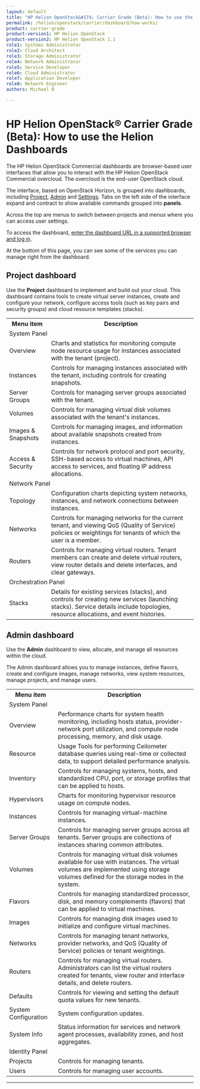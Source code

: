 ```yaml
---
layout: default
title: "HP Helion OpenStack&#174; Carrier Grade (Beta): How to use the Helion Dashboards"
permalink: /helion/openstack/carrier/dashboard/how-works/
product: carrier-grade
product-version1: HP Helion OpenStack
product-version2: HP Helion OpenStack 1.1
role1: Systems Administrator 
role2: Cloud Architect 
role3: Storage Administrator 
role4: Network Administrator 
role5: Service Developer 
role6: Cloud Administrator 
role7: Application Developer 
role8: Network Engineer 
authors: Michael B

---
```

<!--UNDER REVISION-->



<script> 

function PageRefresh { 
onLoad="window.refresh"
}

PageRefresh();

</script>


<!-- Hide until use cases are official <p style="font-size: small;"> <a href="/helion/openstack/carrier/dashboard/admin/">&#9664; PREV</a> | <a href="/helion/openstack/1.1/manage/">&#9650; UP</a> | <a href="/helion/openstack/carrier/dashboard/users/">NEXT &#9654;</a> </p> -->

# HP Helion OpenStack&#174; Carrier Grade (Beta): How to use the Helion Dashboards

The HP Helion OpenStack Commercial dashboards are browser-based user interfaces that allow you to interact with the HP Helion OpenStack Commercial overcloud. The overcloud is the end-user OpenStack cloud. 

The interface, based on OpenStack Horizon, is grouped into dashboards, including [Project](#DashProject), [Admin](#DashAdmin) and [Settings](#DashSettings). Tabs on the left side of the interface expand and contract to show available commands grouped into **panels**. 

<!-- Need new
<img src="media/HorizonCommunity.png" alt="" width="600" />
-->

Across the top are menus to switch between projects and menus where you can access user settings.

<!--
How you interact with your network environment depends upon your user type, either an [administrative user (admin)](/helion/openstack/carrier/dashboard/admin/) or a [non-administrative user (user)](/helion/openstack/carrier/dashboard/users/).
-->
To access the dashboard, [enter the dashboard URL in a supported browser and log in](/helion/openstack/carrier/dashboard/login/). 

At the bottom of this page, you can see some of the services you can manage right from the dashboard.

## Project dashboard<a name="DashProject"></a>

Use the **Project** dashboard to implement and build out your cloud. This dashboard contains tools to create virtual server instances, create and configure your network, configure access tools (such as key pairs and security groups) and cloud resource templates (stacks).

<table>
<tr><th>Menu item</th><th>Description</th></tr>
<tr>
<td colspan="2">System Panel</td></tr>
<td>Overview</td><td>Charts and statistics for monitoring compute node resource usage for instances associated with the tenant (project).</td></tr>
<tr>
<td>
Instances</td><td>Controls for managing instances associated with the tenant, including controls for creating snapshots.
</td></tr>
<tr>
<td>Server Groups</td><td>Controls for managing server groups associated with the tenant. 
</td></tr>
<tr>
<td>Volumes</td><td>Controls for managing virtual disk volumes associated with the tenant's instances.
</td></tr>
<tr>
<td>Images & Snapshots</td><td>Controls for managing images, and information about available snapshots created from instances.</td></tr>
<tr>
<td>Access & Security</td><td>Controls for network protocol and port security, SSH-based access to virtual machines, API access to services, and floating IP address
allocations.
</td></tr>
<tr>
<td colspan="2">Network Panel</td></tr>
<tr><td>Topology</td><td>Configuration charts depicting system networks, instances, and network connections between instances.
</td></tr>
<tr>
<td>Networks</td><td>Controls for managing networks for the current tenant, and viewing QoS (Quality of Service) policies or weightings for tenants of which the user is a member.
</td></tr>
<tr>
<td>Routers</td><td>Controls for managing virtual routers. Tenant members can create and delete virtual routers, view router details and delete interfaces, and clear gateways.
</tr></td>
<tr><td colspan="2">Orchestration Panel</td>
</td></tr>
<tr><td>
Stacks</td><td>Details for existing services (stacks), and controls for creating new services (launching stacks). Service details include topologies, resource allocations, and event histories.
</table>

## Admin dashboard<a name="DashAdmin"></a>

Use the **Admin** dashboard to view, allocate, and manage all resources within the cloud.

The Admin dashboard allows you to manage instances, define flavors, create and configure images, manage networks, view system resources, manage projects, and manage users.

<table>
<tr><th>Menu item</th><th>Description</th></tr>
<tr>
<td colspan="2">System Panel</td></tr>
<tr><td>Overview</td><td>Performance charts for system health monitoring, including hosts status, provider-network port utilization, and compute node processing, memory, and disk usage.
</td></tr>
<tr>
<td>Resource</td><td>Usage Tools for performing Ceilometer database queries using real-time or collected data, to support detailed performance analysis.
</td></tr>
<tr>
<td>Inventory</td><td>Controls for managing systems, hosts, and standardized CPU, port, or storage profiles that can be applied to hosts.
</td></tr>
<tr>
<td>Hypervisors</td><td>Charts for monitoring hypervisor resource usage on compute nodes.
</td></tr>
<tr>
<td>Instances</td><td>Controls for managing virtual-machine instances. 
</td></tr>
<tr>
<td>Server Groups</td><td>Controls for managing server groups across all tenants. Server groups are collections of instances sharing common attributes.
</td></tr>
<tr>
<td>Volumes</td><td>Controls for managing virtual disk volumes available for use with instances. The virtual volumes are implemented using storage volumes defined for the storage nodes in the system.
</td></tr>
<tr>
<td>Flavors</td><td>Controls for managing standardized processor, disk, and memory complements (flavors) that can be applied to virtual machines.
</td></tr>
<tr>
<td>Images</td><td>Controls for managing disk images used to initialize and configure virtual machines.
</td></tr>
<tr>
<td>Networks</td><td>Controls for managing tenant networks, provider networks, and QoS (Quality of Service) policies or tenant weightings.
</td></tr>
<tr>
<td>Routers</td><td>Controls for managing virtual routers. Administrators can list the virtual routers created for tenants, view router and interface details, and delete routers.
</td></tr>
<tr>
<td>Defaults</td><td>Controls for viewing and setting the default quota values for new tenants.
</td></tr>
<tr>
<td>System Configuration</td><td>System configuration updates.
</td></tr>
<tr>
<td>System Info</td><td>Status information for services and network agent processes, availability zones, and host aggregates.
</td></tr>
<tr><td colspan="2">Identity Panel
</td></tr>
<tr>
<td>Projects</td><td>Controls for managing tenants.
</td></tr>
<tr>
<td>Users</td><td>Controls for managing user accounts.
</td></tr>
</table>


<!--
## Settings dashboard<a name="DashSettings"></a>

Use the **Settings** dashboard to change your display language and settings, your time zone, and your password.
 
Click **Settings** in the user menu to display the Settings dashboard. 

For a look at the dashboard options, see [Horizon Overview](/helion/openstack/1.1/services/horizon/overview/)

 <a href="#top" style="padding:14px 0px 14px 0px; text-decoration: none;"> Return to Top &#8593; </a>
-->


----

